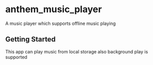 # anthem_music_player

A music player which supports offline music playing

## Getting Started

This app can play music from local storage also background play is supported 
